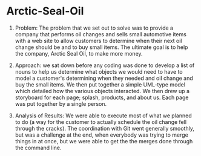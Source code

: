 Arctic-Seal-Oil
===============
1. Problem: The problem that we set out to solve was to provide a company that performs oil changes and sells small automotive items with a web site to allow customers to determine when their next oil change should be and to buy small items. The ultimate goal is to help the company, Arctic Seal Oil, to make more money.

2. Approach: we sat down before any coding was done to develop a list of nouns to help us determine what objects we would need to have to model a customer's determining when they needed and oil change and buy the small items. We then put together a simple UML-type model which detailed how the various objects interacted. We then drew up a storyboard for each page; splash, products, and about us. Each page was put together by a single person.

3. Analysis of Results: We were able to execute most of what we planned to do (a way for the customer to actually schedule the oil change fell through the cracks). The coordination with Git went generally smoothly, but was a challenge at the end, when everybody was trying to merge things in at once, but we were able to get the the merges done through the command line.
